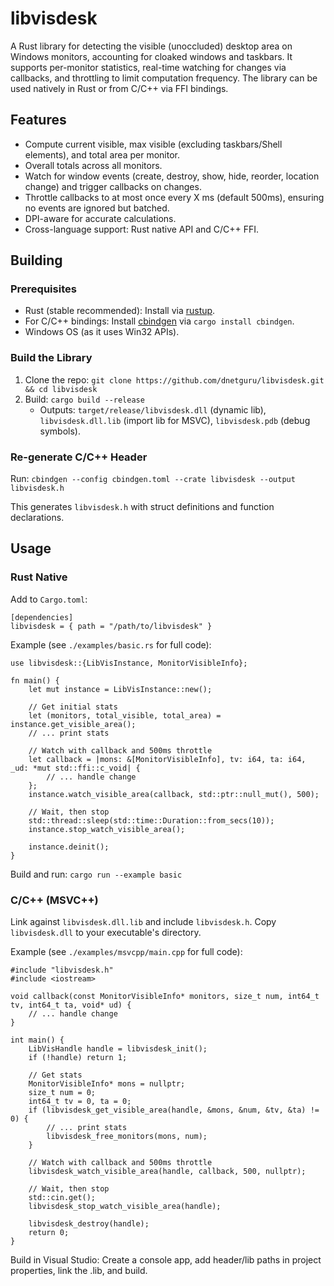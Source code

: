# libvisdesk

A Rust library for detecting the visible (unoccluded) desktop area on Windows monitors, accounting for cloaked windows and taskbars. It supports per-monitor statistics, real-time watching for changes via callbacks, and throttling to limit computation frequency. The library can be used natively in Rust or from C/C++ via FFI bindings.

## Features

- Compute current visible, max visible (excluding taskbars/Shell elements), and total area per monitor.
- Overall totals across all monitors.
- Watch for window events (create, destroy, show, hide, reorder, location change) and trigger callbacks on changes.
- Throttle callbacks to at most once every X ms (default 500ms), ensuring no events are ignored but batched.
- DPI-aware for accurate calculations.
- Cross-language support: Rust native API and C/C++ FFI.

## Building

### Prerequisites
- Rust (stable recommended): Install via [rustup](https://rustup.rs/).
- For C/C++ bindings: Install [cbindgen](https://github.com/mozilla/cbindgen) via `cargo install cbindgen`.
- Windows OS (as it uses Win32 APIs).

### Build the Library
1. Clone the repo: `git clone https://github.com/dnetguru/libvisdesk.git && cd libvisdesk`
2. Build: `cargo build --release`
   - Outputs: `target/release/libvisdesk.dll` (dynamic lib), `libvisdesk.dll.lib` (import lib for MSVC), `libvisdesk.pdb` (debug symbols).

### Re-generate C/C++ Header
Run: `cbindgen --config cbindgen.toml --crate libvisdesk --output libvisdesk.h`

This generates `libvisdesk.h` with struct definitions and function declarations.

## Usage

### Rust Native
Add to `Cargo.toml`: 
```
[dependencies]
libvisdesk = { path = "/path/to/libvisdesk" }
```

Example (see `./examples/basic.rs` for full code):
```
use libvisdesk::{LibVisInstance, MonitorVisibleInfo};

fn main() {
    let mut instance = LibVisInstance::new();

    // Get initial stats
    let (monitors, total_visible, total_area) = instance.get_visible_area();
    // ... print stats

    // Watch with callback and 500ms throttle
    let callback = |mons: &[MonitorVisibleInfo], tv: i64, ta: i64, _ud: *mut std::ffi::c_void| {
        // ... handle change
    };
    instance.watch_visible_area(callback, std::ptr::null_mut(), 500);

    // Wait, then stop
    std::thread::sleep(std::time::Duration::from_secs(10));
    instance.stop_watch_visible_area();

    instance.deinit();
}
```

Build and run: `cargo run --example basic`

### C/C++ (MSVC++)
Link against `libvisdesk.dll.lib` and include `libvisdesk.h`. Copy `libvisdesk.dll` to your executable's directory.

Example (see `./examples/msvcpp/main.cpp` for full code):
```
#include "libvisdesk.h"
#include <iostream>

void callback(const MonitorVisibleInfo* monitors, size_t num, int64_t tv, int64_t ta, void* ud) {
    // ... handle change
}

int main() {
    LibVisHandle handle = libvisdesk_init();
    if (!handle) return 1;

    // Get stats
    MonitorVisibleInfo* mons = nullptr;
    size_t num = 0;
    int64_t tv = 0, ta = 0;
    if (libvisdesk_get_visible_area(handle, &mons, &num, &tv, &ta) != 0) {
        // ... print stats
        libvisdesk_free_monitors(mons, num);
    }

    // Watch with callback and 500ms throttle
    libvisdesk_watch_visible_area(handle, callback, 500, nullptr);

    // Wait, then stop
    std::cin.get();
    libvisdesk_stop_watch_visible_area(handle);

    libvisdesk_destroy(handle);
    return 0;
}
```

Build in Visual Studio: Create a console app, add header/lib paths in project properties, link the .lib, and build.
